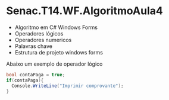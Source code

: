 # Senac.T14.WF.AlgoritmoAula4
 - Algoritmo em C# Windows Forms
 - Operadores lógicos
 - Operadores numericos
 - Palavras chave
 - Estrutura de projeto windows forms

Abaixo um exemplo de operador lógico

```csharp
bool contaPaga = true;
if(contaPaga){
  Console.WriteLine("Imprimir comprovante");
}
```


